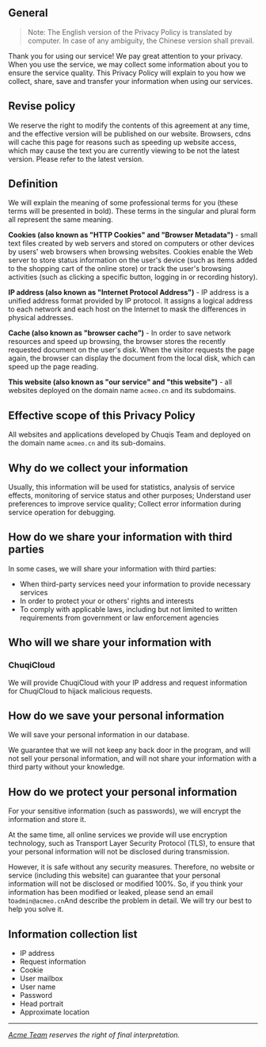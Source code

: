 ## General

> Note: The English version of the Privacy Policy is translated by computer. In case of any ambiguity, the Chinese version shall prevail.

Thank you for using our service! We pay great attention to your privacy. When you use the service, we may collect some information about you to ensure the service quality. This Privacy Policy will explain to you how we collect, share, save and transfer your information when using our services.

## Revise policy

We reserve the right to modify the contents of this agreement at any time, and the effective version will be published on our website.
Browsers, cdns will cache this page for reasons such as speeding up website access, which may cause the text you are currently viewing to be not the latest version. Please refer to the latest version.

## Definition

We will explain the meaning of some professional terms for you (these terms will be presented in bold). These terms in the singular and plural form all represent the same meaning.

**Cookies (also known as "HTTP Cookies" and "Browser Metadata")** - small text files created by web servers and stored on computers or other devices by users' web browsers when browsing websites. Cookies enable the Web server to store status information on the user's device (such as items added to the shopping cart of the online store) or track the user's browsing activities (such as clicking a specific button, logging in or recording history).

**IP address (also known as "Internet Protocol Address")** - IP address is a unified address format provided by IP protocol. It assigns a logical address to each network and each host on the Internet to mask the differences in physical addresses.

**Cache (also known as "browser cache")** - In order to save network resources and speed up browsing, the browser stores the recently requested document on the user's disk. When the visitor requests the page again, the browser can display the document from the local disk, which can speed up the page reading.

**This website (also known as "our service" and "this website")** - all websites deployed on the domain name `acmeo.cn` and its subdomains.

## Effective scope of this Privacy Policy

All websites and applications developed by Chuqis Team and deployed on the domain name `acmeo.cn` and its sub-domains.

## Why do we collect your information

Usually, this information will be used for statistics, analysis of service effects, monitoring of service status and other purposes; Understand user preferences to improve service quality; Collect error information during service operation for debugging.

## How do we share your information with third parties

In some cases, we will share your information with third parties:
- When third-party services need your information to provide necessary services
- In order to protect your or others' rights and interests
- To comply with applicable laws, including but not limited to written requirements from government or law enforcement agencies

## Who will we share your information with

### ChuqiCloud

We will provide ChuqiCloud with your IP address and request information for ChuqiCloud to hijack malicious requests.

## How do we save your personal information

We will save your personal information in our database.

We guarantee that we will not keep any back door in the program, and will not sell your personal information, and will not share your information with a third party without your knowledge.

## How do we protect your personal information

For your sensitive information (such as passwords), we will encrypt the information and store it.

At the same time, all online services we provide will use encryption technology, such as Transport Layer Security Protocol (TLS), to ensure that your personal information will not be disclosed during transmission.

However, it is safe without any security measures. Therefore, no website or service (including this website) can guarantee that your personal information will not be disclosed or modified 100%. So, if you think your information has been modified or leaked, please send an email to`admin@acmeo.cn`And describe the problem in detail. We will try our best to help you solve it.

## Information collection list

- IP address
- Request information
- Cookie
- User mailbox
- User name
- Password
- Head portrait
- Approximate location

****

*[Acme Team](https://acmeo.cn) reserves the right of final interpretation.*
